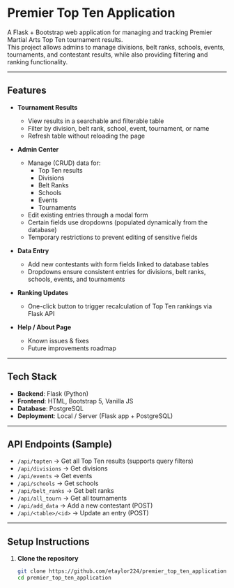 # Premier Top Ten Application

A Flask + Bootstrap web application for managing and tracking Premier Martial Arts Top Ten tournament results.  
This project allows admins to manage divisions, belt ranks, schools, events, tournaments, and contestant results, while also providing filtering and ranking functionality.

---

## Features

- **Tournament Results**
  - View results in a searchable and filterable table
  - Filter by division, belt rank, school, event, tournament, or name
  - Refresh table without reloading the page

- **Admin Center**
  - Manage (CRUD) data for:
    - Top Ten results
    - Divisions
    - Belt Ranks
    - Schools
    - Events
    - Tournaments
  - Edit existing entries through a modal form
  - Certain fields use dropdowns (populated dynamically from the database)
  - Temporary restrictions to prevent editing of sensitive fields

- **Data Entry**
  - Add new contestants with form fields linked to database tables
  - Dropdowns ensure consistent entries for divisions, belt ranks, schools, events, and tournaments

- **Ranking Updates**
  - One-click button to trigger recalculation of Top Ten rankings via Flask API

- **Help / About Page**
  - Known issues & fixes
  - Future improvements roadmap

---

## Tech Stack

- **Backend**: Flask (Python)
- **Frontend**: HTML, Bootstrap 5, Vanilla JS
- **Database**: PostgreSQL
- **Deployment**: Local / Server (Flask app + PostgreSQL)

---

## API Endpoints (Sample)

- `/api/topten` → Get all Top Ten results (supports query filters)
- `/api/divisions` → Get divisions
- `/api/events` → Get events
- `/api/schools` → Get schools
- `/api/belt_ranks` → Get belt ranks
- `/api/all_tourn` → Get all tournaments
- `/api/add_data` → Add a new contestant (POST)
- `/api/<table>/<id>` → Update an entry (POST)

---

## Setup Instructions

1. **Clone the repository**
   ```bash
   git clone https://github.com/etaylor224/premier_top_ten_application.git
   cd premier_top_ten_application

